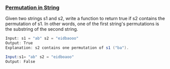 ### [Permutation in String](https://github.com/gnaneswar0907/Algorithms/blob/master/Day_15/FindPermutation.java)

Given two strings s1 and s2, write a function to return true if s2 contains the permutation of s1. In other words, one of the first string's permutations is the substring of the second string.

```java
Input: s1 = "ab" s2 = "eidbaooo"
Output: True
Explanation: s2 contains one permutation of s1 ("ba").

Input:s1= "ab" s2 = "eidboaoo"
Output: False
```
